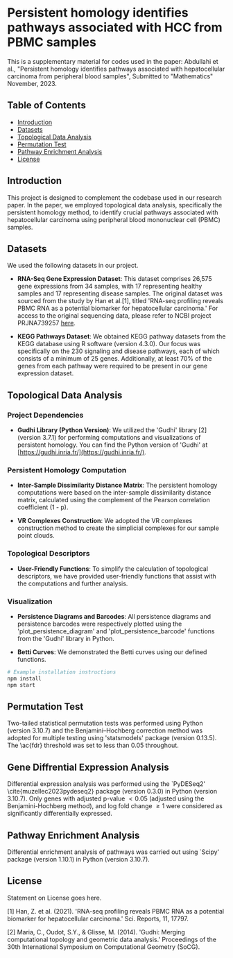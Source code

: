 # Persistent homology identifies pathways associated with HCC from PBMC samples

This is a supplementary material for codes used in the paper:
Abdullahi et al., "Persistent homology identifies pathways associated with hepatocellular carcinoma from peripheral blood samples", Submitted to "Mathematics" November, 2023.

## Table of Contents

- [Introduction](#introduction)
- [Datasets](#datasets)
- [Topological Data Analysis](#topological-data-analysis)
- [Permutation Test](#permutation-test)
- [Pathway Enrichment Analysis](#pathway_enrichment-analysis)
- [License](#license)

## Introduction

This project is designed to complement the codebase used in our research paper. In the paper, we employed topological data analysis, specifically the persistent homology method, to identify crucial pathways associated with hepatocellular carcinoma using peripheral blood mononuclear cell (PBMC) samples.

## Datasets

We used the following datasets in our project. 

- **RNA-Seq Gene Expression Dataset**: This dataset comprises 26,575 gene expressions from 34 samples, with 17 representing healthy samples and 17 representing disease samples. The original dataset was sourced from the study by Han et al.[1], titled 'RNA-seq profiling reveals PBMC RNA as a potential biomarker for hepatocellular carcinoma.' For access to the original sequencing data, please refer to NCBI project PRJNA739257 [here](https://dataview.ncbi.nlm.nih.gov/object/PRJNA739257).

- **KEGG Pathways Dataset**: We obtained KEGG pathway datasets from the KEGG database using R software (version 4.3.0). Our focus was specifically on the 230 signaling and disease pathways, each of which consists of a minimum of 25 genes. Additionally, at least 70% of the genes from each pathway were required to be present in our gene expression dataset.

## Topological Data Analysis

### Project Dependencies

- **Gudhi Library (Python Version)**: We utilized the 'Gudhi' library [2] (version 3.7.1) for performing computations and visualizations of persistent homology. You can find the Python version of 'Gudhi' at [https://gudhi.inria.fr/](https://gudhi.inria.fr/).

### Persistent Homology Computation

- **Inter-Sample Dissimilarity Distance Matrix**: The persistent homology computations were based on the inter-sample dissimilarity distance matrix, calculated using the complement of the Pearson correlation coefficient (1 - p).

- **VR Complexes Construction**: We adopted the VR complexes construction method to create the simplicial complexes for our sample point clouds.

### Topological Descriptors

- **User-Friendly Functions**: To simplify the calculation of topological descriptors, we have provided user-friendly functions that assist with the computations and further analysis.

### Visualization

- **Persistence Diagrams and Barcodes**: All persistence diagrams and persistence barcodes were respectively plotted using the 'plot_persistence_diagram' and 'plot_persistence_barcode' functions from the 'Gudhi' library in Python.

- **Betti Curves**: We demonstrated the Betti curves using our defined functions.


```bash
# Example installation instructions
npm install
npm start
```

## Permutation Test

Two-tailed statistical permutation tests was performed using Python (version 3.10.7) and the Benjamini–Hochberg correction method was adopted for multiple testing using 'statsmodels' package (version 0.13.5). The \ac{fdr} threshold was set to less than 0.05 throughout.

## Gene Diffrential Expression Analysis

Differential expression analysis was performed using the `PyDESeq2' \cite{muzellec2023pydeseq2} package (version 0.3.0) in Python (version 3.10.7). Only genes with adjusted p-value $< 0.05$ (adjusted using the Benjamini-Hochberg method), and log fold change $\geq 1$ were considered as significantly differentially expressed.

## Pathway Enrichment Analysis

Differential enrichment analysis of pathways was carried out using `Scipy' package (version 1.10.1) in Python (version 3.10.7).

## License

Statement on License goes here.



[1] Han, Z. et al. (2021). 'RNA-seq profiling reveals PBMC RNA as a potential biomarker for hepatocellular carcinoma.' Sci. Reports, 11, 17797.

[2] Maria, C., Oudot, S.Y., & Glisse, M. (2014). 'Gudhi: Merging computational topology and geometric data analysis.' Proceedings of the 30th International Symposium on Computational Geometry (SoCG).
